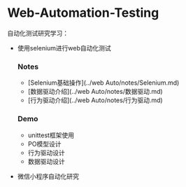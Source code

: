 # Web-Automation-Testing

自动化测试研究学习：
+ 使用selenium进行web自动化测试
  ### Notes

  + [Selenium基础操作](../web Auto/notes/Selenium.md)
  + [数据驱动介绍](../web Auto/notes/数据驱动.md)
  + [行为驱动介绍](../web Auto/notes/行为驱动.md)

  ### Demo

  * unittest框架使用
  * PO模型设计
  * 行为驱动设计
  * 数据驱动设计

+ 微信小程序自动化研究



